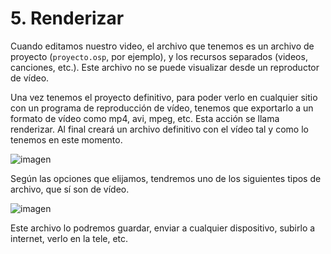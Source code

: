 # 5. Renderizar

Cuando editamos nuestro video, el archivo que tenemos es un archivo de proyecto (``proyecto.osp``, por ejemplo), y los recursos separados (videos, canciones, etc.). Este archivo no se puede visualizar desde un reproductor de vídeo.

Una vez tenemos el proyecto definitivo, para poder verlo en cualquier sitio con un programa de reproducción de vídeo, tenemos que exportarlo a un formato de vídeo como mp4, avi, mpeg, etc. Esta acción se llama renderizar. Al final creará un archivo definitivo con el vídeo tal y como lo tenemos en este momento.

![imagen](media/image19.png)

Según las opciones que elijamos, tendremos uno de los siguientes tipos de archivo, que sí son de vídeo.

![imagen](media/image20.png)

Este archivo lo podremos guardar, enviar a cualquier dispositivo, subirlo a internet, verlo en la tele, etc.
